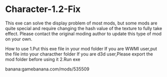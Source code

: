 # Character-1.2-Fix
This exe can solve the display problem of most mods, but some mods are quite special and require changing the hash value of the texture to fully take effect. Please contact the original moding author to update this type of mod on your own.


How to use
1.Put this exe file in your mod folder
If you are WWMI user,put the file into your characther folder
If you are d3d user,Please export the mod folder before using it
2.Run exe


banana:gamebanana.com/mods/535509
